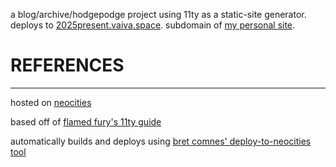 
a blog/archive/hodgepodge project using 11ty as a static-site generator. deploys to [2025present.vaiva.space](https://2025present.vaiva.space.com). 
subdomain of [my personal site](https://vaiva.space).


# REFERENCES
***
hosted on [neocities](https://neocities.org/)

based off of [flamed fury's 11ty guide](https://flamedfury.com/guides/11ty-homepage-neocities/)

automatically builds and deploys using [bret comnes' deploy-to-neocities tool](https://github.com/bcomnes/deploy-to-neocities)